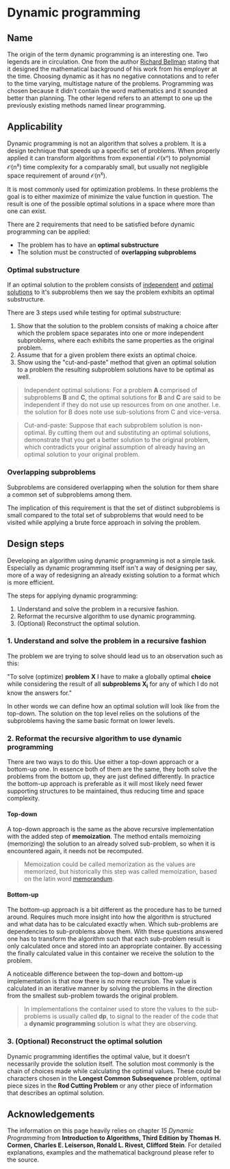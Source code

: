# Dynamic programming

## Name

The origin of the term dynamic programming is an interesting one. Two legends are
in circulation. One from the author [Richard Bellman](https://en.wikipedia.org/wiki/Richard_E._Bellman) 
stating that it designed the mathematical background of
his work from his employer at the time. Choosing dynamic as it has no negative
connotations and to refer to the time varying, multistage nature of the problems.
Programming was chosen because it didn't contain the word mathematics and it
sounded better than planning.
The other legend refers to an attempt to one up the previously existing methods
named linear programming.

## Applicability

Dynamic programming is not an algorithm that solves a problem. It is a design
technique that speeds up a specific set of problems. When properly applied it can
transform algorithms from exponential 𝒪(xⁿ) to polynomial 𝒪(n<sup>x</sup>) time
complexity for a comparably small, but usually not negligible space requirement of
around 𝒪(n<sup>x</sup>).

It is most commonly used for optimization problems. In these problems the goal is
to either maximize of minimize the value function in question. The result is
one of the possible optimal solutions in a space where more than one can exist.

There are 2 requirements that need to be satisfied before dynamic programming can
be applied:

- The problem has to have an **optimal substructure**
- The solution must be constructed of **overlapping subproblems**

### Optimal substructure

If an optimal solution to the problem consists of <u>independent</u> and
<u>optimal solutions</u> to it's subproblems then we say the problem exhibits an
optimal substructure.

There are 3 steps used while testing for optimal substructure:

1. Show that the solution to the problem consists of making a choice after which
the problem space separates into one or more independent subproblems, where each
exhibits the same properties as the original problem.
2. Assume that for a given problem there exists an optimal choice.
3. Show using the "cut-and-paste" method that given an optimal solution to a
problem the resulting subproblem solutions have to be optimal as well.

> Independent optimal solutions: For a problem **A** comprised of subproblems
**B** and **C**, the optimal solutions for **B** and **C** are said to be
independent if they do not use up resources from on one
another. I.e. the solution for B does note use sub-solutions from C and vice-versa.

> Cut-and-paste: Suppose that each subproblem solution is non-optimal. By cutting
them out and substituting an optimal solutions, demonstrate that you get a better
solution to the original problem, which contradicts your original assumption of
already having an optimal solution to your original problem.

### Overlapping subproblems

Subproblems are considered overlapping when the solution for them share a common
set of subproblems among them.

The implication of this requirement is that the set of distinct subproblems
is small compared to the total set of subproblems that would need to be visited
while applying a brute force approach in solving the problem.

## Design steps

Developing an algorithm using dynamic programming is not a simple task. Especially
as dynamic programming itself isn't a way of designing per say, more of a way of
redesigning an already existing solution to a format which is more efficient.

The steps for applying dynamic programming:

1. Understand and solve the problem in a recursive fashion.
2. Reformat the recursive algorithm to use dynamic programming.
3. (Optional) Reconstruct the optimal solution.

### 1. Understand and solve the problem in a recursive fashion

The problem we are trying to solve should lead us to an observation such as this:

"To solve (optimize) **problem** **X** I have to make a globally optimal **choice**
while considering the result of all **subproblems X<sub>i</sub>** for any of which
I do not know the answers for."

In other words we can define how an optimal solution will look like from the
top-down. The solution on the top level relies on the solutions of the
subproblems having the same basic format on lower levels.

### 2. Reformat the recursive algorithm to use dynamic programming

There are two ways to do this. Use either a top-down approach or a bottom-up one.
In essence both of them are the same, they both solve the problems from the bottom
up, they are just defined differently. In practice the bottom-up approach is
preferable as it will most likely need fewer supporting structures to be
maintained, thus reducing time and space complexity.

#### Top-down

A top-down approach is the same as the above recursive implementation with the
added step of **memoization**. The method entails memoizing (memorizing) the
solution to an already solved sub-problem, so when it is encountered again, it
needs not be recomputed.

> Memoization could be called memorization as the values are memorized, but
historically this step was called memoization, based on the latin word [memorandum](https://en.wikipedia.org/wiki/Memoization#Etymology).

#### Bottom-up

The bottom-up approach is a bit different as the procedure has to be turned around.
Requires much more insight into how the algorithm is structured and what data has
to be calculated exactly when. Which sub-problems are dependencies to sub-problems
above them. With these questions answered one has to transform the algorithm such
that each sub-problem result is only calculated once and stored into an
appropriate container. By accessing the finally calculated value in this container
we receive the solution to the problem.

A noticeable difference between the top-down and bottom-up implementation is that
now there is no more recursion. The value is calculated in an iterative manner by
solving the problems in the direction from the smallest sub-problem towards the
original problem.

> In implementations the container used to store the values to the sub-problems is
usually called **dp**, to signal to the reader of the code that a **dynamic
programming** solution is what they are observing.

### 3. (Optional) Reconstruct the optimal solution

Dynamic programming identifies the optimal value, but it doesn't necessarily
provide the solution itself. The solution most commonly is the chain of choices
made while calculating the optimal values. These could be characters chosen in the
__Longest Common Subsequence__ problem, optimal piece sizes in the __Rod Cutting
Problem__ or any other piece of information that describes an optimal solution.

## Acknowledgements

The information on this page heavily relies on chapter *15 Dynamic Programming*
from **Introduction to Algorithms, Third Edition by Thomas H. Cormen, Charles E.
Leiserson, Ronald L. Rivest, Clifford Stein**. For detailed explanations, examples
and the mathematical background please refer to the source.
